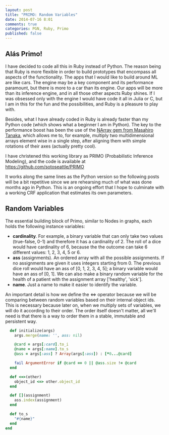 ```yaml
---
layout: post
title: "PRIMO: Random Variables"
date: 2014-07-16 8:01
comments: true
categories: PGN, Ruby, Primo
published: false
---
```


## Alás Primo!

I have decided to code all this in Ruby instead of Python. The reason being that Ruby is more flexible in order to build prototypes that encompass all aspects of the functionality. The apps that I would like to build around ML are like cars. The engine may be a key component and its performance paramount, but there is more to a car than its engine. Our apps will be more than its inference engine, and in all those other aspects Ruby shines. If I was obsessed only with the engine I would have code it all in Julia or C, but I am in this for the fun and the possibilities, and Ruby is a pleasure to play with.

Besides, what I have already coded in Ruby is already faster than my Python code (which shows what a beginner I am in Python). The key to the performance boost has been the use of the [NArray gem from Masahiro Tanaka](http://masa16.github.io/narray/), which allows me to, for example, multiply two multidimensional arrays element wise in a single step, after aligning them with simple rotations of their axes (actually pretty cool).

I have christened this working library as PRIMO (Probabilistic Inference Modeling), and the code is available at https://github.com/sotoseattle/PRIMO

It works along the same lines as the Python version so the following posts will be a bit repetitive since we are rehearsing much of what was done months ago in Python. This is an ongoing effort that I hope to culminate with a working CRF application that estimates its own parameters.

## Random Variables

The essential building block of Primo, similar to Nodes in graphs, each holds the following instance variables:

- **cardinality**. For example, a binary variable that can only take two values (true-false, 0-1) and therefore it has a cardinality of 2. The roll of a dice would have cardinality of 6, because the the outcome can take 6 different values: 1, 2, 3, 4, 5 or 6.
- **ass** (assignments). An ordered array with all the possible assignments. If no assignments are given it uses integers starting from 0. The previous dice roll would have an ass of [0, 1, 2, 3, 4, 5]; a binary variable would have an ass of [0, 1]. We can also make a binary random variable for the health of a patient with the assignment array ['healthy', 'sick'].
- **name**. Just a name to make it easier to identify the variable.

An important detail is how we define the <=> operator because we will be comparing between random variables based on their internal object ids. This is necessary because later on, when we multiply sets of variables, we will do it according to their order. The order itself doesn't matter, all we'll need is that there is a way to order them in a stable, immutable and persistent way.

```ruby
  def initialize(args)
    args.merge(name: '', ass: nil)

    @card = args[:card].to_i
    @name = args[:name].to_s
    @ass = args[:ass] ? Array(args[:ass]) : [*0...@card]

    fail ArgumentError if @card == 0 || @ass.size != @card
  end

  def <=>(other)
    object_id <=> other.object_id
  end

  def [](assignment)
    ass.index(assignment)
  end

  def to_s
    "#{name}"
  end
end
```
